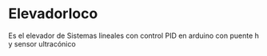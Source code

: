 # Elevadorloco
Es el elevador de Sistemas lineales con control PID en arduino con puente h y sensor ultracónico
